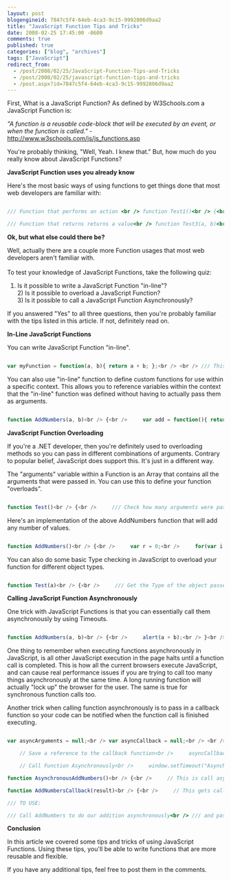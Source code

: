 ```yaml
---
layout: post
blogengineid: 7847c5f4-64eb-4ca3-9c15-9992806d9aa2
title: "JavaScript Function Tips and Tricks"
date: 2008-02-25 17:45:00 -0600
comments: true
published: true
categories: ["blog", "archives"]
tags: ["JavaScript"]
redirect_from: 
  - /post/2008/02/25/JavaScript-Function-Tips-and-Tricks
  - /post/2008/02/25/javascript-function-tips-and-tricks
  - /post.aspx?id=7847c5f4-64eb-4ca3-9c15-9992806d9aa2
---
```

<!-- more -->

First, What is a JavaScript Function? As defined by W3Schools.com a JavaScript Function is:

<em>"A function is a reusable code-block that will be executed by an event, or when the function is called."</em> - <a href="http://www.w3schools.com/js/js_functions.asp">http://www.w3schools.com/js/js_functions.asp</a>

You're probably thinking, "Well, Yeah. I knew that." But, how much do you really know about JavaScript Functions?

**JavaScript Function uses you already know**

Here's the most basic ways of using functions to get things done that most web developers are familiar with:

```javascript

/// Function that performs an action <br /> function Test1()<br /> {<br />     alert("Test1");<br /> }<br /> <br /> /// Function that accepts arguments and performs an action<br /> function Test2(a, b)<br /> {<br />     alert(a + b);<br /> }

/// Function that returns returns a value<br /> function Test3(a, b)<br /> {<br />     return a + b;<br /> }

```

**Ok, but what else could there be?**

Well, actually there are a couple more Function usages that most web developers aren't familiar with.<br /> <br /> To test your knowledge of JavaScript Functions, take the following quiz:

1) Is it possible to write a JavaScript Function "in-line"?<br /> 2) Is it possible to overload a JavaScript Function?<br /> 3) Is it possible to call a JavaScript Function Asynchronously?

If you answered "Yes" to all three questions, then you're probably familiar with the tips listed in this article. If not, definitely read on.

**In-Line JavaScript Functions**

You can write JavaScript Function "in-line".

```javascript

var myFunction = function(a, b){ return a + b; };<br /> <br /> /// This actually does the exact same as the following:<br /> function myFunction(a, b)<br /> {<br />     return a + b;<br /> }

```

You can also use "in-line" function to define custom functions for use within a specific context. This allows you to reference variables within the context that the "in-line" function was defined without having to actually pass them as arguments.

```javascript

function AddNumbers(a, b)<br /> {<br />     var add = function(){ return a + b; };<br /> <br />     return add();<br /> }

```

**JavaScript Function Overloading**

If you're a .NET developer, then you're definitely used to overloading methods so you can pass in different combinations of arguments. Contrary to popular belief, JavaScript does support this. It's just in a different way.

The "arguments" variable within a Function is an Array that contains all the arguments that were passed in. You can use this to define your function "overloads".

```javascript

function Test()<br /> {<br />     /// Check how many arguments were passed in.<br />     alert("There were " + arguments.length + " argument(s) passed in.");<br /> }

```

Here's an implementation of the above AddNumbers function that will add any number of values.

```javascript

function AddNumbers()<br /> {<br />     var r = 0;<br />     for(var i = 0; i &lt; arguments.length; i++)<br />     {<br />         r += arguments[i];<br />     }<br />     return r;<br /> }

```

You can also do some basic Type checking in JavaScript to overload your function for different object types.

```javascript

function Test(a)<br /> {<br />     /// Get the Type of the object passed in<br />     var t = typeof(a);<br /> <br />     /// Execute different code depending on the type passed in<br />     switch (t)<br />     {<br />         case "number":<br />             /// Number Type Overload Stuff Here<br />             break;<br />         case "string":<br />             /// StringType Overload Stuff Here<br />             break;<br />         case "boolean":<br />             /// Boolean Type Overload Stuff Here<br />             break;<br />         case "object":<br />             /// Object Type Overload Stuff Here<br />             break;<br />         default:<br />             alert("No overload exists for this object type: " + t);<br />     }<br /> <br /> }

```

**Calling JavaScript Function Asynchronously**

One trick with JavaScript Functions is that you can essentially call them asynchronously by using Timeouts.

```javascript

function AddNumbers(a, b)<br /> {<br />     alert(a + b);<br /> }<br /> <br /> /// Call AddNumbers Asynchronously<br /> window.setTimeout("AddNumbers(5, 10);", 1);

```

One thing to remember when executing functions asynchronously in JavaScript, is all other JavaScript execution in the page halts until a function call is completed. This is how all the current browsers execute JavaScript, and can cause real performance issues if you are trying to call too many things asynchronously at the same time. A long running function will actually "lock up" the browser for the user. The same is true for synchronous function calls too.

Another trick when calling function asynchronously is to pass in a callback function so your code can be notified when the function call is finished executing.

```javascript

var asyncArguments = null;<br /> var asyncCallback = null;<br /> <br /> function AddNumbers(a, b, callback)<br /> {<br />     // Save a reference to the arguments<br />     asyncArguments = arguments;

    // Save a reference to the callback function<br />     asyncCallback = callback;

    // Call Function Asynchronously<br />     window.setTimeout("AsynchronousAddNumbers();", 1);<br /> }

function AsynchronousAddNumbers()<br /> {<br />     // This is call asynchonously by AddNumbers, and then<br />     // calls the callback function when completed and passes<br />     // it the results.<br />     asyncCallback(asyncArguments[0] + asyncArguments[1]);<br /> }

function AddNumbersCallback(result)<br /> {<br />     // This gets called when AddNumbers is completed asynchronously<br />     alert(result);<br /> }

/// TO USE:

/// Call AddNumbers to do our addition asynchronously<br /> /// and pass it the callback function to call when done<br /> AddNumbers(5, 10, AddNumbersCallback);

```

**Conclusion**

In this article we covered some tips and tricks of using JavaScript Functions. Using these tips, you'll be able to write functions that are more reusable and flexible.

If you have any additional tips, feel free to post them in the comments.
